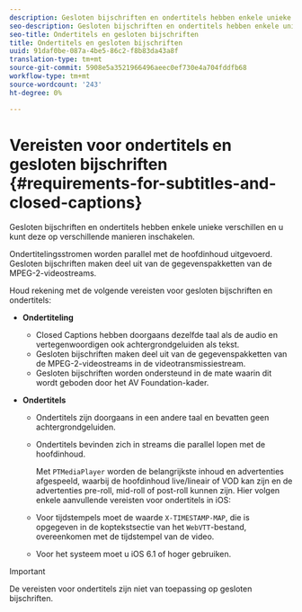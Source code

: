 ```yaml
---
description: Gesloten bijschriften en ondertitels hebben enkele unieke verschillen en u kunt deze op verschillende manieren inschakelen.
seo-description: Gesloten bijschriften en ondertitels hebben enkele unieke verschillen en u kunt deze op verschillende manieren inschakelen.
seo-title: Ondertitels en gesloten bijschriften
title: Ondertitels en gesloten bijschriften
uuid: 91daf0be-087a-4be5-86c2-f8b83da43a8f
translation-type: tm+mt
source-git-commit: 5908e5a3521966496aeec0ef730e4a704fddfb68
workflow-type: tm+mt
source-wordcount: '243'
ht-degree: 0%

---
```



# Vereisten voor ondertitels en gesloten bijschriften {#requirements-for-subtitles-and-closed-captions}

Gesloten bijschriften en ondertitels hebben enkele unieke verschillen en u kunt deze op verschillende manieren inschakelen.

Ondertitelingsstromen worden parallel met de hoofdinhoud uitgevoerd. Gesloten bijschriften maken deel uit van de gegevenspakketten van de MPEG-2-videostreams.

Houd rekening met de volgende vereisten voor gesloten bijschriften en ondertitels:

* **Ondertiteling**

   * Closed Captions hebben doorgaans dezelfde taal als de audio en vertegenwoordigen ook achtergrondgeluiden als tekst.
   * Gesloten bijschriften maken deel uit van de gegevenspakketten van de MPEG-2-videostreams in de videotransmissiestream.
   * Gesloten bijschriften worden ondersteund in de mate waarin dit wordt geboden door het AV Foundation-kader.

* **Ondertitels**

   * Ondertitels zijn doorgaans in een andere taal en bevatten geen achtergrondgeluiden.
   * Ondertitels bevinden zich in streams die parallel lopen met de hoofdinhoud.

      Met `PTMediaPlayer` worden de belangrijkste inhoud en advertenties afgespeeld, waarbij de hoofdinhoud live/lineair of VOD kan zijn en de advertenties pre-roll, mid-roll of post-roll kunnen zijn.
   Hier volgen enkele aanvullende vereisten voor ondertitels in iOS:

   * Voor tijdstempels moet de waarde `X-TIMESTAMP-MAP`, die is opgegeven in de koptekstsectie van het `WebVTT`-bestand, overeenkomen met de tijdstempel van de video.

   * Voor het systeem moet u iOS 6.1 of hoger gebruiken.


>[!IMPORTANT]
>
>De vereisten voor ondertitels zijn niet van toepassing op gesloten bijschriften.


